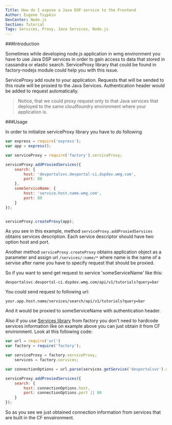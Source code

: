 ```yaml
---
Title: How do I expose a Java DSP service to the Frontend
Author: Eugene Tsypkin
DevCenter: Node.js
Section: Tutorial
Tags: Services, Proxy, Java Services, Node.js
---
```



###Introduction

Sometimes while developing node.js application in wmg environment you have to use Java DSP services in order to gain access to data that stored in cassandra or elastic search. ServiceProxy library that could be found in factory-nodejs  module could help you with this issue.

ServiceProxy add route to your application. Requests that will be sended to this route will be proxied to the Java Services. Authentication header would be added to request automatically.

> Notice, that we could proxy request only to that Java services that deployed to the same cloudfoundry environment where your application is.

###Usage

In order to initialize serviceProxy library you have to do following 

```js
var express = require('express');
var app = express();

var serviceProxy = require('factory').serviceProxy;

serviceProxy.addProxiedServices({
    search: {
        host: 'devportalsvc.devportal-ci.dspdev.wmg.com',
        port: 80
    },
    someServiceName: {
        host: 'service.host.name.wmg.com',
        port: 80
    }
});


serviceProxy.createProxy(app);

```

As you see in this example, method `serviceProxy.addProxiedServices` obtains services description. Each service descriptor should have two option host and port.

Another method `serviceProxy.createProxy` obtains application object as a parameter and assign url `/services/:name/*` where name is the name of a servise after name you have to specify request that should be proxied.

So if you want to send get request to service 'someServiceName' like this:

`devportalsvc.devportal-ci.dspdev.wmg.com/api/v1/tutorials?query=bar`

You could send request to following url:

`your.app.host.name/services/search/api/v1/tutorials?query=bar`

And it would be proxied to someServiceName with authentication header.


Also if you use [Services library][1] from factory you don't need to hardcode services information like on example above
you can just obtain it from CF environment. Look at this following code:

```js
var url = require('url')
var factory = require('factory');

var serviceProxy = factory.serviceProxy,
    services = factory.services;

var connectionOptions = url.parse(services.getService('devportalsvc').credentials.conn);

serviceProxy.addProxiedServices({
    search: {
        host: connectionOptions.host,
        port: connectionOptions.port || 80
    }
});

```
So as you see we just obtained connection information from services that are built in the CF envaironment.

[1]: http://devportal.devportal-ci.dspdev.wmg.com/docs/nodejs/tutorial/binding_to_services_in_cloud_foundry
